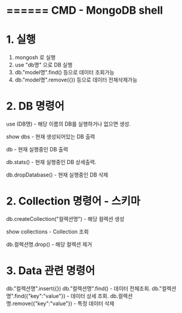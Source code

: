 ======
CMD - MongoDB shell
======

# 1. 실행
1. mongosh 로 실행
2. use "db명" 으로 DB 실행
3. db."model명".find() 등으로 데이터 조회가능
4. db."model명".remove({}) 등으로 데이터 전체삭제가능

# 2. DB 명령어

use (DB명) - 해당 이름의 DB를 실행하거나 없으면 생성.

show dbs - 현재 생성되어있는 DB 출력

db - 현재 실행중인 DB 출력

db.stats() - 현재 실행중인 DB 상세출력.

db.dropDatabase() - 현재 실행중인 DB 삭제


# 2. Collection 명령어 - 스키마

db.createCollection("컬렉션명") - 해당 컬렉션 생성

show collections - Collection 조회

db.컬렉션명.drop()  - 해당 컬렉션 제거


# 3. Data 관련 명령어

db."컬렉션명".insert({})
db."컬렉션명".find() - 데이터 전체조회.
db."컬렉션명".find({"key":"value"}) - 데이터 상세 조회.
db.컬렉션명.remove({"key":"value"}) - 특정 데이터 삭제

